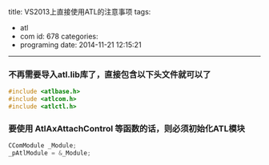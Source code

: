 title: VS2013上直接使用ATL的注意事项
tags:
  - atl
  - com
id: 678
categories:
  - programing
date: 2014-11-21 12:15:21
---

### 不再需要导入atl.lib库了，直接包含以下头文件就可以了
```cpp
#include <atlbase.h>
#include <atlcom.h>
#include <atlctl.h>
```

### 要使用 AtlAxAttachControl 等函数的话，则必须初始化ATL模块
```cpp
CComModule _Module;
_pAtlModule = &_Module;
```
